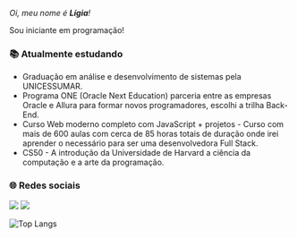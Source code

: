 *Oi, meu nome é **Lígia**!*

Sou iniciante em programação!

### 📚 Atualmente estudando

+ Graduação em análise e desenvolvimento de sistemas pela UNICESSUMAR.
+ Programa ONE (Oracle Next Education) parceria entre as empresas Oracle e Allura para formar novos programadores, escolhi a trilha Back-End.
+ Curso Web moderno completo com JavaScript + projetos - Curso com mais de 600 aulas com cerca de 85 horas totais de duração onde irei aprender o necessário para ser uma desenvolvedora Full Stack.
+ CS50 - A introdução da Universidade de Harvard a ciência da computação e a arte da programação.

### 🌐 Redes sociais
<a href="https://www.linkedin.com/in/ligia-cristina" target="_blank"><img src="https://img.shields.io/badge/-LinkedIn-%230077B5?style=for-the-badge&logo=linkedin&logoColor=white" target="_blank"></a>
<a href="https://steamcommunity.com/id/zzz7zzz/" target="_blank"><img src="https://img.shields.io/badge/Steam-000000?style=for-the-badge&logo=steam&logoColor=white"></a>

![Top Langs](https://github-readme-stats-git-masterrstaa-rickstaa.vercel.app/api/top-langs/?username=zzzw7&layout=compact&bg_color=000&border_color=FFF&title_color=FFF&text_color=FFF)
